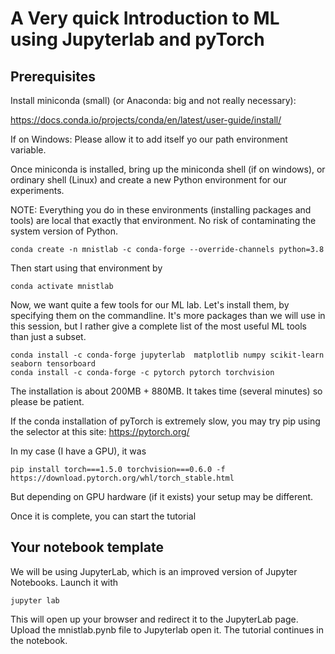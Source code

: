 # A Very quick Introduction to ML using Jupyterlab and pyTorch

## Prerequisites

Install miniconda (small) (or Anaconda: big and not really necessary):

<https://docs.conda.io/projects/conda/en/latest/user-guide/install/>

If on Windows: Please allow it to add itself yo our path environment variable.


Once miniconda is installed, bring up the miniconda shell (if on windows), or ordinary shell (Linux) and create a new Python environment for our experiments. 

NOTE: Everything you do in these environments (installing packages and tools) are local that exactly that environment. No risk of contaminating the system version of Python.

```
conda create -n mnistlab -c conda-forge --override-channels python=3.8
```
Then start using that environment by

```
conda activate mnistlab
```

Now, we want quite a few tools for our ML lab.
Let's install them, by specifying them on the commandline. It's more packages than we will use in this session, but I rather give a complete list of the most useful ML tools than just a subset.
```
conda install -c conda-forge jupyterlab  matplotlib numpy scikit-learn seaborn tensorboard 
conda install -c conda-forge -c pytorch pytorch torchvision
```

The installation is about 200MB + 880MB. It takes time (several minutes) so please be patient.

If the conda installation of pyTorch is extremely slow, you may try pip using the selector at this site:
<https://pytorch.org/>

In my case (I have a GPU), it was 
```
pip install torch===1.5.0 torchvision===0.6.0 -f https://download.pytorch.org/whl/torch_stable.html
```
But depending on GPU hardware (if it exists) your setup may be different.


Once it is complete, you can start the tutorial

## Your notebook template

We will be using JupyterLab, which is an improved version of Jupyter Notebooks.
Launch it with
```
jupyter lab 
```

This will open up your browser and redirect it to the JupyterLab page. 
Upload the mnistlab.pynb file to Jupyterlab open it. The tutorial continues in the notebook.